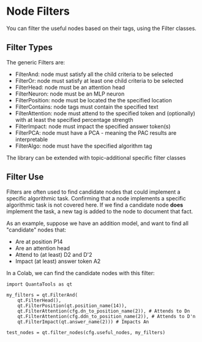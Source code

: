 # Node Filters
You can filter the useful nodes based on their tags, using the Filter classes. 

## Filter Types
The generic Filters are:
- FilterAnd: node must satisfy all the child criteria to be selected 
- FilterOr: node must satisfy at least one child criteria to be selected
- FilterHead: node must be an attention head
- FilterNeuron: node must be an MLP neuron
- FilterPosition: node must be located the the specified location
- FilterContains: node tags must contain the specified text
- FilterAttention: node must attend to the specified token and (optionally) with at least the specified percentage strength 
- FilterImpact: node must impact the specified answer token(s)
- FilterPCA: node must have a PCA - meaning the PAC results are interpretable
- FilterAlgo: node must have the specified algorithm tag

The library can be extended with topic-additional specific filter classes

## Filter Use 
Filters are often used to find candidate nodes that could implement a specific algorithmic task. 
Confirming that a node implements a specific algorithmic task is not covered here.
If we find a candidate node **does** implement the task, a new tag is added to the node to document that fact.   

As an example, suppose we have an addition model, and want to find all "candidate" nodes that:
- Are at position P14
- Are an attention head
- Attend to (at least) D2 and D'2
- Impact (at least) answer token A2

In a Colab, we can find the candidate nodes with this filter:

````
import QuantaTools as qt

my_filters = qt.FilterAnd(
    qt.FilterHead(),
    qt.FilterPosition(qt.position_name(14)),
    qt.FilterAttention(cfg.dn_to_position_name(2)), # Attends to Dn
    qt.FilterAttention(cfg.ddn_to_position_name(2)), # Attends to D'n
    qt.FilterImpact(qt.answer_name(2))) # Impacts An

test_nodes = qt.filter_nodes(cfg.useful_nodes, my_filters)
````
